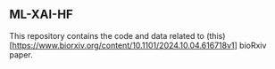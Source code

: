 ## ML-XAI-HF

This repository contains the code and data related to (this)[https://www.biorxiv.org/content/10.1101/2024.10.04.616718v1] bioRxiv paper.
